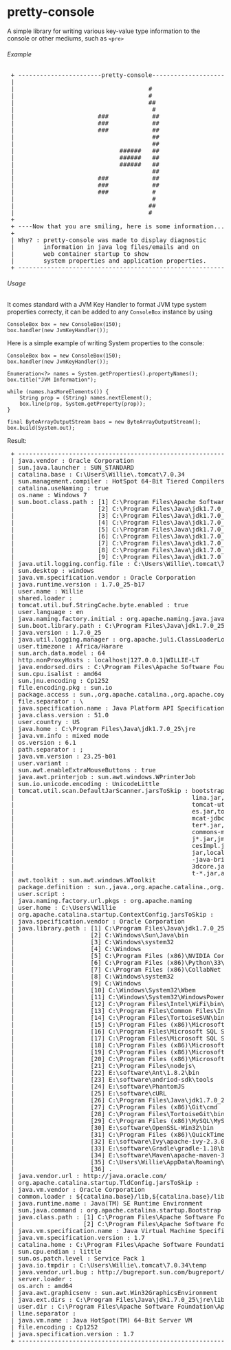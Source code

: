 pretty-console
=============

A simple library for writing various key-value type information to the console or other mediums, such as `<pre>`

###### Example

<pre>
 + -----------------------pretty-console----------------------- + 
 |                                                              | 
 |                                     #                        | 
 |                                     #                        | 
 |                                     ##                       | 
 |                                      #                       | 
 |                       ###            ##                      | 
 |                       ###            ##                      | 
 |                       ###            ##                      | 
 |                                      ##                      | 
 |                                      ##                      | 
 |                             ######   ##                      | 
 |                             ######   ##                      | 
 |                             ######   ##                      | 
 |                                      ##                      | 
 |                       ###            ##                      | 
 |                       ###            ##                      | 
 |                       ###            #                       | 
 |                                      #                       | 
 |                                     ##                       | 
 |                                     #                        | 
 +                                                              + 
 + ----Now that you are smiling, here is some information...--- + 
 +                                                              + 
 | Why? : pretty-console was made to display diagnostic         | 
 |        information in java log files/emails and on           | 
 |        web container startup to show                         | 
 |        system properties and application properties.         | 
 + ------------------------------------------------------------ + 
</pre>

###### Usage

It comes standard with a JVM Key Handler to format JVM type system properties correcty, it can be added to any `ConsoleBox` instance by using

    ConsoleBox box = new ConsoleBox(150);
    box.handler(new JvmKeyHandler());

Here is a simple example of writing System properties to the console:

	ConsoleBox box = new ConsoleBox(150);
    box.handler(new JvmKeyHandler());

    Enumeration<?> names = System.getProperties().propertyNames();
    box.title("JVM Information");

    while (names.hasMoreElements()) {
        String prop = (String) names.nextElement();
        box.line(prop, System.getProperty(prop));
    }

    final ByteArrayOutputStream baos = new ByteArrayOutputStream();
    box.build(System.out);
    
Result:

<pre>
 + -------------------------------------------------------------------------JVM Information------------------------------------------------------------------------ + 
 | java.vendor : Oracle Corporation                                                                                                                                 | 
 | sun.java.launcher : SUN_STANDARD                                                                                                                                 | 
 | catalina.base : C:\Users\Willie\.tomcat\7.0.34                                                                                                                   | 
 | sun.management.compiler : HotSpot 64-Bit Tiered Compilers                                                                                                        | 
 | catalina.useNaming : true                                                                                                                                        | 
 | os.name : Windows 7                                                                                                                                              | 
 | sun.boot.class.path : [1] C:\Program Files\Apache Software Foundation\Apache Tomcat 7.0.34\endorsed\webservices-api.jar                                          | 
 |                       [2] C:\Program Files\Java\jdk1.7.0_25\jre\lib\resources.jar                                                                                | 
 |                       [3] C:\Program Files\Java\jdk1.7.0_25\jre\lib\rt.jar                                                                                       | 
 |                       [4] C:\Program Files\Java\jdk1.7.0_25\jre\lib\sunrsasign.jar                                                                               | 
 |                       [5] C:\Program Files\Java\jdk1.7.0_25\jre\lib\jsse.jar                                                                                     | 
 |                       [6] C:\Program Files\Java\jdk1.7.0_25\jre\lib\jce.jar                                                                                      | 
 |                       [7] C:\Program Files\Java\jdk1.7.0_25\jre\lib\charsets.jar                                                                                 | 
 |                       [8] C:\Program Files\Java\jdk1.7.0_25\jre\lib\jfr.jar                                                                                      | 
 |                       [9] C:\Program Files\Java\jdk1.7.0_25\jre\classes                                                                                          | 
 | java.util.logging.config.file : C:\Users\Willie\.tomcat\7.0.34\conf\logging.properties                                                                           | 
 | sun.desktop : windows                                                                                                                                            | 
 | java.vm.specification.vendor : Oracle Corporation                                                                                                                | 
 | java.runtime.version : 1.7.0_25-b17                                                                                                                              | 
 | user.name : Willie                                                                                                                                               | 
 | shared.loader :                                                                                                                                                  | 
 | tomcat.util.buf.StringCache.byte.enabled : true                                                                                                                  | 
 | user.language : en                                                                                                                                               | 
 | java.naming.factory.initial : org.apache.naming.java.javaURLContextFactory                                                                                       | 
 | sun.boot.library.path : C:\Program Files\Java\jdk1.7.0_25\jre\bin                                                                                                | 
 | java.version : 1.7.0_25                                                                                                                                          | 
 | java.util.logging.manager : org.apache.juli.ClassLoaderLogManager                                                                                                | 
 | user.timezone : Africa/Harare                                                                                                                                    | 
 | sun.arch.data.model : 64                                                                                                                                         | 
 | http.nonProxyHosts : localhost|127.0.0.1|WILLIE-LT                                                                                                               | 
 | java.endorsed.dirs : C:\Program Files\Apache Software Foundation\Apache Tomcat 7.0.34\endorsed                                                                   | 
 | sun.cpu.isalist : amd64                                                                                                                                          | 
 | sun.jnu.encoding : Cp1252                                                                                                                                        | 
 | file.encoding.pkg : sun.io                                                                                                                                       | 
 | package.access : sun.,org.apache.catalina.,org.apache.coyote.,org.apache.tomcat.,org.apache.jasper.                                                              | 
 | file.separator : \                                                                                                                                               | 
 | java.specification.name : Java Platform API Specification                                                                                                        | 
 | java.class.version : 51.0                                                                                                                                        | 
 | user.country : US                                                                                                                                                | 
 | java.home : C:\Program Files\Java\jdk1.7.0_25\jre                                                                                                                | 
 | java.vm.info : mixed mode                                                                                                                                        | 
 | os.version : 6.1                                                                                                                                                 | 
 | path.separator : ;                                                                                                                                               | 
 | java.vm.version : 23.25-b01                                                                                                                                      | 
 | user.variant :                                                                                                                                                   | 
 | sun.awt.enableExtraMouseButtons : true                                                                                                                           | 
 | java.awt.printerjob : sun.awt.windows.WPrinterJob                                                                                                                | 
 | sun.io.unicode.encoding : UnicodeLittle                                                                                                                          | 
 | tomcat.util.scan.DefaultJarScanner.jarsToSkip : bootstrap.jar,commons-daemon.jar,tomcat-juli.jar,annotations-api.jar,el-api.jar,jsp-api.jar,servlet-api.jar,cata | 
 |                                                 lina.jar,catalina-ant.jar,catalina-ha.jar,catalina-tribes.jar,jasper.jar,jasper-el.jar,ecj-*.jar,tomcat-api.jar, | 
 |                                                 tomcat-util.jar,tomcat-coyote.jar,tomcat-dbcp.jar,tomcat-jni.jar,tomcat-spdy.jar,tomcat-i18n-en.jar,tomcat-i18n- | 
 |                                                 es.jar,tomcat-i18n-fr.jar,tomcat-i18n-ja.jar,tomcat-juli-adapters.jar,catalina-jmx-remote.jar,catalina-ws.jar,to | 
 |                                                 mcat-jdbc.jar,commons-beanutils*.jar,commons-codec*.jar,commons-collections*.jar,commons-dbcp*.jar,commons-diges | 
 |                                                 ter*.jar,commons-fileupload*.jar,commons-httpclient*.jar,commons-io*.jar,commons-lang*.jar,commons-logging*.jar, | 
 |                                                 commons-math*.jar,commons-pool*.jar,jstl.jar,geronimo-spec-jaxrpc*.jar,wsdl4j*.jar,ant.jar,ant-junit*.jar,aspect | 
 |                                                 j*.jar,jmx.jar,h2*.jar,hibernate*.jar,httpclient*.jar,jmx-tools.jar,jta*.jar,log4j*.jar,mail*.jar,slf4j*.jar,xer | 
 |                                                 cesImpl.jar,xmlParserAPIs.jar,xml-apis.jar,access-bridge.jar,access-bridge-64.jar,dnsns.jar,jaccess.jar,ldapsec. | 
 |                                                 jar,localedata.jar,sunjce_provider.jar,sunmscapi.jar,sunpkcs11.jar,jhall.jar,tools.jar,sunec.jar,zipfs.jar,gnome | 
 |                                                 -java-bridge.jar,pulse-java.jar,apple_provider.jar,AppleScriptEngine.jar,CoreAudio.jar,dns_sd.jar,j3daudio.jar,j | 
 |                                                 3dcore.jar,j3dutils.jar,jai_core.jar,jai_codec.jar,mlibwrapper_jai.jar,MRJToolkit.jar,vecmath.jar,junit.jar,juni | 
 |                                                 t-*.jar,ant-launcher.jar                                                                                         | 
 | awt.toolkit : sun.awt.windows.WToolkit                                                                                                                           | 
 | package.definition : sun.,java.,org.apache.catalina.,org.apache.coyote.,org.apache.tomcat.,org.apache.jasper.                                                    | 
 | user.script :                                                                                                                                                    | 
 | java.naming.factory.url.pkgs : org.apache.naming                                                                                                                 | 
 | user.home : C:\Users\Willie                                                                                                                                      | 
 | org.apache.catalina.startup.ContextConfig.jarsToSkip :                                                                                                           | 
 | java.specification.vendor : Oracle Corporation                                                                                                                   | 
 | java.library.path : [1] C:\Program Files\Java\jdk1.7.0_25\bin                                                                                                    | 
 |                     [2] C:\Windows\Sun\Java\bin                                                                                                                  | 
 |                     [3] C:\Windows\system32                                                                                                                      | 
 |                     [4] C:\Windows                                                                                                                               | 
 |                     [5] C:\Program Files (x86)\NVIDIA Corporation\PhysX\Common                                                                                   | 
 |                     [6] C:\Program Files (x86)\Python\33\                                                                                                        | 
 |                     [7] C:\Program Files (x86)\CollabNet Subversion Client                                                                                       | 
 |                     [8] C:\Windows\system32                                                                                                                      | 
 |                     [9] C:\Windows                                                                                                                               | 
 |                     [10] C:\Windows\System32\Wbem                                                                                                                | 
 |                     [11] C:\Windows\System32\WindowsPowerShell\v1.0\                                                                                             | 
 |                     [12] C:\Program Files\Intel\WiFi\bin\                                                                                                        | 
 |                     [13] C:\Program Files\Common Files\Intel\WirelessCommon\                                                                                     | 
 |                     [14] C:\Program Files\TortoiseSVN\bin                                                                                                        | 
 |                     [15] C:\Program Files (x86)\Microsoft SQL Server\110\Tools\Binn\                                                                             | 
 |                     [16] C:\Program Files\Microsoft SQL Server\110\Tools\Binn\                                                                                   | 
 |                     [17] C:\Program Files\Microsoft SQL Server\110\DTS\Binn\                                                                                     | 
 |                     [18] C:\Program Files (x86)\Microsoft SQL Server\110\Tools\Binn\ManagementStudio\                                                            | 
 |                     [19] C:\Program Files (x86)\Microsoft Visual Studio 10.0\Common7\IDE\PrivateAssemblies\                                                      | 
 |                     [20] C:\Program Files (x86)\Microsoft SQL Server\110\DTS\Binn\                                                                               | 
 |                     [21] C:\Program Files\nodejs\                                                                                                                | 
 |                     [22] E:\software\Ant\1.8.2\bin                                                                                                               | 
 |                     [23] E:\software\andriod-sdk\tools                                                                                                           | 
 |                     [24] E:\software\PhantomJS                                                                                                                   | 
 |                     [25] E:\software\cURL                                                                                                                        | 
 |                     [26] C:\Program Files\Java\jdk1.7.0_25\bin                                                                                                   | 
 |                     [27] C:\Program Files (x86)\Git\cmd                                                                                                          | 
 |                     [28] C:\Program Files\TortoiseGit\bin                                                                                                        | 
 |                     [29] C:\Program Files (x86)\MySQL\MySQL Utilities 1.3.5\                                                                                     | 
 |                     [30] E:\software\OpenSSL-Win32\bin                                                                                                           | 
 |                     [31] C:\Program Files (x86)\QuickTime\QTSystem\                                                                                              | 
 |                     [32] E:\software\Ivy\apache-ivy-2.3.0                                                                                                        | 
 |                     [33] E:\software\Gradle\gradle-1.10\bin                                                                                                      | 
 |                     [34] E:\software\Maven\apache-maven-3.1.1\bin                                                                                                | 
 |                     [35] C:\Users\Willie\AppData\Roaming\npm                                                                                                     | 
 |                     [36] .                                                                                                                                       | 
 | java.vendor.url : http://java.oracle.com/                                                                                                                        | 
 | org.apache.catalina.startup.TldConfig.jarsToSkip :                                                                                                               | 
 | java.vm.vendor : Oracle Corporation                                                                                                                              | 
 | common.loader : ${catalina.base}/lib,${catalina.base}/lib/*.jar,${catalina.home}/lib,${catalina.home}/lib/*.jar                                                  | 
 | java.runtime.name : Java(TM) SE Runtime Environment                                                                                                              | 
 | sun.java.command : org.apache.catalina.startup.Bootstrap start                                                                                                   | 
 | java.class.path : [1] C:\Program Files\Apache Software Foundation\Apache Tomcat 7.0.34\bin\bootstrap.jar                                                         | 
 |                   [2] C:\Program Files\Apache Software Foundation\Apache Tomcat 7.0.34\bin\tomcat-juli.jar                                                       | 
 | java.vm.specification.name : Java Virtual Machine Specification                                                                                                  | 
 | java.vm.specification.version : 1.7                                                                                                                              | 
 | catalina.home : C:\Program Files\Apache Software Foundation\Apache Tomcat 7.0.34                                                                                 | 
 | sun.cpu.endian : little                                                                                                                                          | 
 | sun.os.patch.level : Service Pack 1                                                                                                                              | 
 | java.io.tmpdir : C:\Users\Willie\.tomcat\7.0.34\temp                                                                                                             | 
 | java.vendor.url.bug : http://bugreport.sun.com/bugreport/                                                                                                        | 
 | server.loader :                                                                                                                                                  | 
 | os.arch : amd64                                                                                                                                                  | 
 | java.awt.graphicsenv : sun.awt.Win32GraphicsEnvironment                                                                                                          | 
 | java.ext.dirs : C:\Program Files\Java\jdk1.7.0_25\jre\lib\ext;C:\Windows\Sun\Java\lib\ext                                                                        | 
 | user.dir : C:\Program Files\Apache Software Foundation\Apache Tomcat 7.0.34\bin                                                                                  | 
 | line.separator :                                                                                                                                                 | 
 | java.vm.name : Java HotSpot(TM) 64-Bit Server VM                                                                                                                 | 
 | file.encoding : Cp1252                                                                                                                                           | 
 | java.specification.version : 1.7                                                                                                                                 | 
 + ---------------------------------------------------------------------------------------------------------------------------------------------------------------- + 
</pre>
